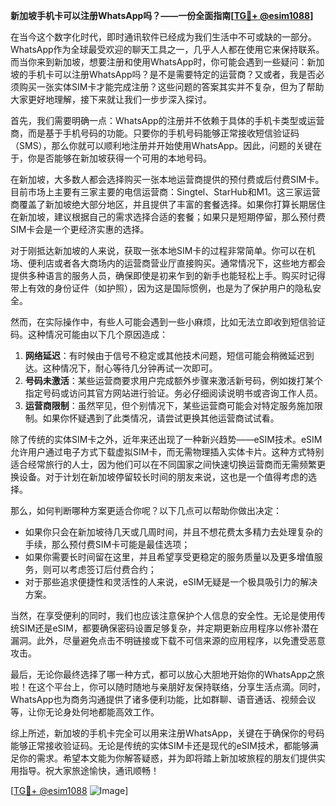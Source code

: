 **新加坡手机卡可以注册WhatsApp吗？——一份全面指南[[TG💪+ @esim1088](https://t.me/s/esim1088)]**

在当今这个数字化时代，即时通讯软件已经成为我们生活中不可或缺的一部分。WhatsApp作为全球最受欢迎的聊天工具之一，几乎人人都在使用它来保持联系。而当你来到新加坡，想要注册和使用WhatsApp时，你可能会遇到一些疑问：新加坡的手机卡可以注册WhatsApp吗？是不是需要特定的运营商？又或者，我是否必须购买一张实体SIM卡才能完成注册？这些问题的答案其实并不复杂，但为了帮助大家更好地理解，接下来就让我们一步步深入探讨。

首先，我们需要明确一点：WhatsApp的注册并不依赖于具体的手机卡类型或运营商，而是基于手机号码的功能。只要你的手机号码能够正常接收短信验证码（SMS），那么你就可以顺利地注册并开始使用WhatsApp。因此，问题的关键在于，你是否能够在新加坡获得一个可用的本地号码。

在新加坡，大多数人都会选择购买一张本地运营商提供的预付费或后付费SIM卡。目前市场上主要有三家主要的电信运营商：Singtel、StarHub和M1。这三家运营商覆盖了新加坡绝大部分地区，并且提供了丰富的套餐选择。如果你打算长期居住在新加坡，建议根据自己的需求选择合适的套餐；如果只是短期停留，那么预付费SIM卡会是一个更经济实惠的选择。

对于刚抵达新加坡的人来说，获取一张本地SIM卡的过程非常简单。你可以在机场、便利店或者各大商场内的运营商营业厅直接购买。通常情况下，这些地方都会提供多种语言的服务人员，确保即使是初来乍到的新手也能轻松上手。购买时记得带上有效的身份证件（如护照），因为这是国际惯例，也是为了保护用户的隐私安全。

然而，在实际操作中，有些人可能会遇到一些小麻烦，比如无法立即收到短信验证码。这种情况可能由以下几个原因造成：

1. **网络延迟**：有时候由于信号不稳定或其他技术问题，短信可能会稍微延迟到达。这种情况下，耐心等待几分钟再试一次即可。
2. **号码未激活**：某些运营商要求用户完成额外步骤来激活新号码，例如拨打某个指定号码或访问其官方网站进行验证。务必仔细阅读说明书或咨询工作人员。
3. **运营商限制**：虽然罕见，但个别情况下，某些运营商可能会对特定服务施加限制。如果你怀疑遇到了此类情况，请尝试更换其他运营商试试看。

除了传统的实体SIM卡之外，近年来还出现了一种新兴趋势——eSIM技术。eSIM允许用户通过电子方式下载虚拟SIM卡，而无需物理插入实体卡片。这种方式特别适合经常旅行的人士，因为他们可以在不同国家之间快速切换运营商而无需频繁更换设备。对于计划在新加坡停留较长时间的朋友来说，这也是一个值得考虑的选择。

那么，如何判断哪种方案更适合你呢？以下几点可以帮助你做出决定：

- 如果你只会在新加坡待几天或几周时间，并且不想花费太多精力去处理复杂的手续，那么预付费SIM卡可能是最佳选项；
- 如果你需要长时间留在这里，并且希望享受更稳定的服务质量以及更多增值服务，则可以考虑签订后付费合约；
- 对于那些追求便捷性和灵活性的人来说，eSIM无疑是一个极具吸引力的解决方案。

当然，在享受便利的同时，我们也应该注意保护个人信息的安全性。无论是使用传统SIM还是eSIM，都要确保密码设置足够复杂，并定期更新应用程序以修补潜在漏洞。此外，尽量避免点击不明链接或下载不可信来源的应用程序，以免遭受恶意攻击。

最后，无论你最终选择了哪一种方式，都可以放心大胆地开始你的WhatsApp之旅啦！在这个平台上，你可以随时随地与亲朋好友保持联络，分享生活点滴。同时，WhatsApp也为商务沟通提供了诸多便利功能，比如群聊、语音通话、视频会议等，让你无论身处何地都能高效工作。

综上所述，新加坡的手机卡完全可以用来注册WhatsApp，关键在于确保你的号码能够正常接收验证码。无论是传统的实体SIM卡还是现代的eSIM技术，都能够满足你的需求。希望本文能为你解答疑惑，并为即将踏上新加坡旅程的朋友们提供实用指导。祝大家旅途愉快，通讯顺畅！

[[TG💪+ @esim1088](https://t.me/s/esim1088) ![Image](https://i.postimg.cc/4NQfJmqS/Snipaste-2025-05-13-00-14-12.png)]